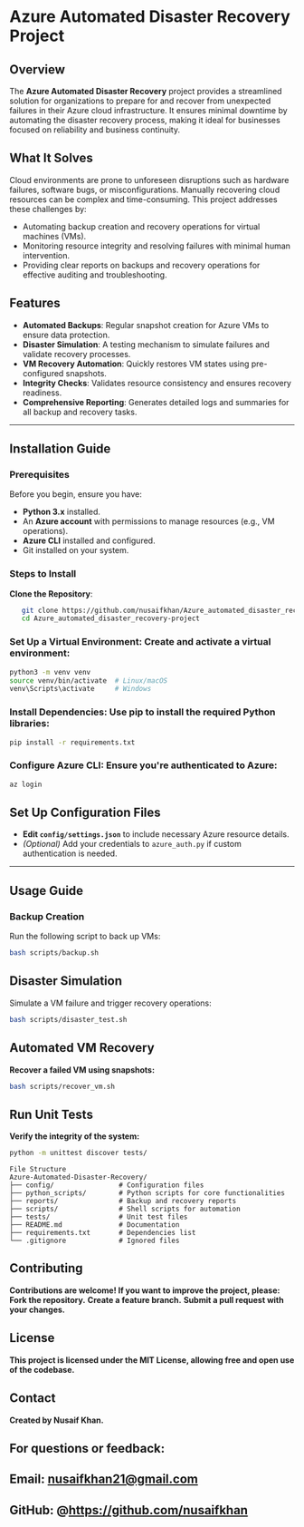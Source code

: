 # Azure Automated Disaster Recovery Project

## Overview
The **Azure Automated Disaster Recovery** project provides a streamlined solution for organizations to prepare for and recover from unexpected failures in their Azure cloud infrastructure. It ensures minimal downtime by automating the disaster recovery process, making it ideal for businesses focused on reliability and business continuity.

## What It Solves
Cloud environments are prone to unforeseen disruptions such as hardware failures, software bugs, or misconfigurations. Manually recovering cloud resources can be complex and time-consuming. This project addresses these challenges by:
- Automating backup creation and recovery operations for virtual machines (VMs).
- Monitoring resource integrity and resolving failures with minimal human intervention.
- Providing clear reports on backups and recovery operations for effective auditing and troubleshooting.

## Features
- **Automated Backups**: Regular snapshot creation for Azure VMs to ensure data protection.
- **Disaster Simulation**: A testing mechanism to simulate failures and validate recovery processes.
- **VM Recovery Automation**: Quickly restores VM states using pre-configured snapshots.
- **Integrity Checks**: Validates resource consistency and ensures recovery readiness.
- **Comprehensive Reporting**: Generates detailed logs and summaries for all backup and recovery tasks.

---

## Installation Guide

### Prerequisites
Before you begin, ensure you have:
- **Python 3.x** installed.
- An **Azure account** with permissions to manage resources (e.g., VM operations).
- **Azure CLI** installed and configured.
- Git installed on your system.

### Steps to Install
**Clone the Repository**:
```bash
   git clone https://github.com/nusaifkhan/Azure_automated_disaster_recovery-project.git
   cd Azure_automated_disaster_recovery-project

```
### Set Up a Virtual Environment: Create and activate a virtual environment:
```bash
python3 -m venv venv
source venv/bin/activate  # Linux/macOS
venv\Scripts\activate     # Windows
```

### Install Dependencies: Use pip to install the required Python libraries:
```bash
pip install -r requirements.txt
```

### Configure Azure CLI: Ensure you're authenticated to Azure:
```bash
az login
```
## Set Up Configuration Files
- **Edit `config/settings.json`** to include necessary Azure resource details.
- *(Optional)* Add your credentials to `azure_auth.py` if custom authentication is needed.

---

## Usage Guide

### Backup Creation
Run the following script to back up VMs:
```bash
bash scripts/backup.sh
```
## Disaster Simulation
Simulate a VM failure and trigger recovery operations:
```bash
bash scripts/disaster_test.sh
```

## Automated VM Recovery
**Recover a failed VM using snapshots:**
```bash
bash scripts/recover_vm.sh
```

## Run Unit Tests
**Verify the integrity of the system:**
```bash
python -m unittest discover tests/
```

```
File Structure
Azure-Automated-Disaster-Recovery/
├── config/                # Configuration files
├── python_scripts/        # Python scripts for core functionalities
├── reports/               # Backup and recovery reports
├── scripts/               # Shell scripts for automation
├── tests/                 # Unit test files
├── README.md              # Documentation
├── requirements.txt       # Dependencies list
└── .gitignore             # Ignored files
```

## Contributing
**Contributions are welcome! If you want to improve the project, please: Fork the repository.**
**Create a feature branch.**
**Submit a pull request with your changes.**

## License
**This project is licensed under the MIT License, allowing free and open use of the codebase.**

## Contact
**Created by Nusaif Khan.**
## For questions or feedback:
## Email: nusaifkhan21@gmail.com
## GitHub: @https://github.com/nusaifkhan


